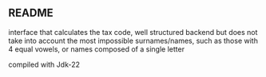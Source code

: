 ## README
interface that calculates the tax code, well structured backend but does not take into account the most impossible surnames/names, such as those with 4 equal vowels, or names composed of a single letter

compiled with Jdk-22



